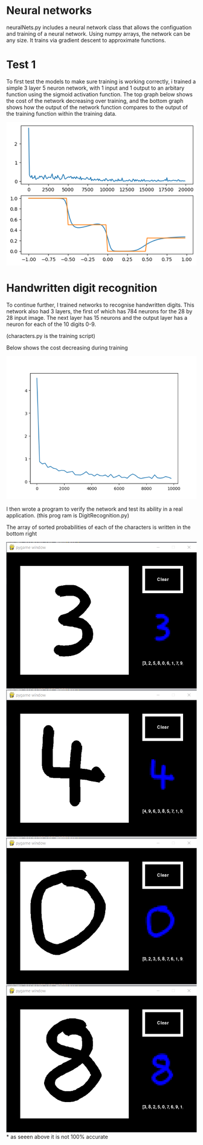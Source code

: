 # Neural networks

neuralNets.py includes a neural network class that allows the configuation and training of a neural network. Using numpy arrays, the network can be any size. It trains via gradient descent to approximate functions.

# Test 1

To first test the models to make sure training is working correctly, i trained a simple 3 layer 5 neuron network, with 1 input and 1 output to an arbitary function using the sigmoid activation function. The top graph below shows the cost of the network decreasing over training, and the bottom graph shows how the output of the network function compares to the output of the training function within the training data.

![image](output.png)

# Handwritten digit recognition

To continue further, I trained networks to recognise handwritten digits. This network also had 3 layers, the first of which has 784 neurons for the 28 by 28 input image. The next layer has 15 neurons and the output layer has a neuron for each of the 10 digits 0-9.

(characters.py is the training script)

Below shows the cost decreasing during training

![image](image1.png)

I then wrote a program to verify the network and test its ability in a real application. (this prog
ram is DigitRecognition.py)

The array of sorted probabilities of each of the characters is written in the bottom right

![image](image2.png)
![image](image3.png)
![image](image4.png)
![image](image5.png)
\* as seeen above it is not 100% accurate